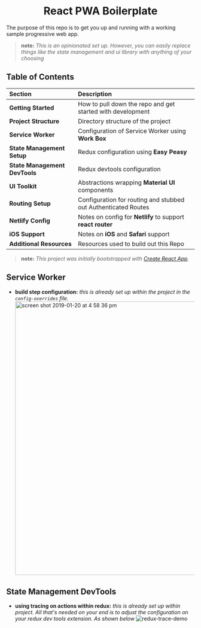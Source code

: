 <h1 align="center"><strong>React PWA Boilerplate</strong></h1>

<p>The purpose of this repo is to get you up and running with a working sample progressive web app.</p>

> **note:** _This is an opinionated set up. However, you can easily replace things like the state management and ui library with anything of your choosing_

## Table of Contents

| Section                       | Description                                                    |
| :---------------------------- | :------------------------------------------------------------- |
| **Getting Started**           | How to pull down the repo and get started with development     |
| **Project Structure**         | Directory structure of the project                             |
| **Service Worker**            | Configuration of Service Worker using **Work Box**             |
| **State Management Setup**    | Redux configuration using **Easy Peasy**                       |
| **State Management DevTools** | Redux devtools configuration                                   |
| **UI Toolkit**                | Abstractions wrapping **Material UI** components               |
| **Routing Setup**             | Configuration for routing and stubbed out Authenticated Routes |
| **Netlify Config**            | Notes on config for **Netlify** to support **react router**    |
| **iOS Support**               | Notes on **iOS** and **Safari** support                        |
| **Additional Resources**      | Resources used to build out this Repo                          |

> **note:** _This project was initially bootstrapped with [Create React App](https://github.com/facebook/create-react-app)._

## Service Worker

- **build step configuration:**
  _this is already set up within the project in the `config-overrides` file._
  <img width="732" alt="screen shot 2019-01-20 at 4 58 36 pm" src="https://user-images.githubusercontent.com/15992455/52167436-ee12fa00-26e8-11e9-8543-f6a4e38fc4bf.png">

## State Management DevTools

- **using tracing on actions within redux:**
  _this is already set up within project. All that's needed on your end is to adjust the configuration on your redux dev tools extension. As shown below_
  ![redux-trace-demo](https://user-images.githubusercontent.com/15992455/52167363-f0288900-26e7-11e9-8ec8-7ac35ab23572.gif)
